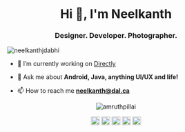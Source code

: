 <h1 align="center">Hi 👋, I'm Neelkanth</h1>
<h3 align="center">Designer. Developer. Photographer.</h3>
<p align="left"> <img src="https://komarev.com/ghpvc/?username=neelkanthjdabhi" alt="neelkanthjdabhi" /> </p>

- 🔭 I’m currently working on [Directly](https://github.com/neelkanthjdabhi/Directly)

- 💬 Ask me about **Android, Java, anything UI/UX and life!**

- 📫 How to reach me **neelkanth@dal.ca**

<p align="center"> <img src="https://github-readme-stats.vercel.app/api?username=amruthpillai&show_icons=true" alt="amruthpillai" />

<p align="center">
 <a href="https://play.google.com/store/apps/dev?id=6046192430595446165" target="blank"><img align="center" src="https://cdn.jsdelivr.net/npm/simple-icons@3.0.1/icons/googleplay.svg" alt="neelkanthjdabhi" height="20" width="20" /></a>
<a href="https://twitter.com/neelkanthjdabhi" target="blank"><img align="center" src="https://cdn.jsdelivr.net/npm/simple-icons@3.0.1/icons/twitter.svg" alt="neelkanthjdabhi" height="20" width="20" /></a>
<a href="https://linkedin.com/in/neelkanthjdabhi" target="blank"><img align="center" src="https://cdn.jsdelivr.net/npm/simple-icons@3.0.1/icons/linkedin.svg" alt="neelkanthjdabhi" height="20" width="20" /></a>
<a href="https://fb.com/neelkanthjdabhi" target="blank"><img align="center" src="https://cdn.jsdelivr.net/npm/simple-icons@3.0.1/icons/facebook.svg" alt="neelkanthjdabhi" height="20" width="20" /></a>
<a href="https://instagram.com/neelkanthjdabhi" target="blank"><img align="center" src="https://cdn.jsdelivr.net/npm/simple-icons@3.0.1/icons/instagram.svg" alt="neelkanthjdabhi" height="20" width="20" /></a>
</p>
